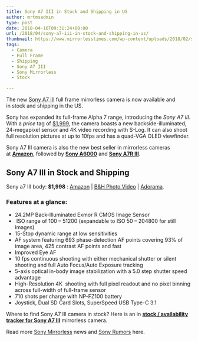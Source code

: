 ```yaml
---
title: Sony A7 III in Stock and Shipping in US
author: mrtmsadmin
type: post
date: 2018-04-16T09:31:24+00:00
url: /2018/04/sony-a7-iii-in-stock-and-shipping-in-us/
thumbnail: https://www.mirrorlesstimes.com/wp-content/uploads/2018/02/sony-a7-iii.jpg
tags:
  - Camera
  - Full Frame
  - Shipping
  - Sony A7 III
  - Sony Mirrorless
  - Stock

---
```

The new <a href="https://www.mirrorlesstimes.com/tags/sony-a7-iii/" target="_blank" rel="noopener">Sony A7 III</a> full frame mirrorless camera is now available and in stock and shipping in the US.

Sony has expanded its full-frame Alpha 7 range, introducing the _Sony A7 III_. With a _price_ tag of <a href="https://www.amazon.com/dp/B07B43WPVK/?tag=daicamnew-20" data-amzn-asin="B07B43WPVK">$1,999</a>, the camera boasts a new backside-illuminated, 24-megapixel sensor and 4K video recording with S-Log. It can also shoot full resolution pictures at up to 10fps and has a quad-VGA OLED viewfinder.

Sony A7 III camera is also the new best seller in mirrorless cameras at <a href="https://amzn.to/2GhrHyp" target="_blank" rel="noopener nofollow external noreferrer" data-wpel-link="external"><strong>Amazon</strong></a>, followed by <a href="https://amzn.to/2J0kVPo" target="_blank" rel="noopener nofollow external noreferrer" data-wpel-link="external"><strong>Sony A6000</strong></a> and <a href="https://amzn.to/2GzLkoM" target="_blank" rel="noopener nofollow external noreferrer" data-wpel-link="external"><strong>Sony A7R III</strong></a>.<!--more-->

## Sony A7 III in Stock and Shipping

<p class="p1">
  <span class="s1">Sony a7 III body: <strong>$1,998</strong> :</span> <a href="https://aax-us-east.amazon-adsystem.com/x/c/QvV-KqtMbLmj-zP8hAJ1J0QAAAFh6qtuaAEAAAFKAbLygkw/https://assoc-redirect.amazon.com/g/r/https://www.amazon.com/dp/B07B43WPVK/ref=as_at?creativeASIN=B07B43WPVK&linkCode=w61&imprToken=d5bERJ47YiQAIehFSd6-4A&slotNum=0&tag=daicamnew-20" target="_new" rel="nofollow" data-wpel-link="external" data-amzn-asin="B07B43WPVK">Amazon</a> | <a href="https://www.bhphotovideo.com/c/product/1394217-REG/sony_ilce_7m3_alpha_a7_iii_mirrorless.htmll/BI/20175/KBID/14249" target="_new" rel="nofollow" data-wpel-link="external">B&H Photo Video</a> | <a class="broken_link" href="https://adorama.evyy.net/c/63923/51926/1036?u=https%3A%2F%2Fwww.adorama.com%2Fisoa7m3.html" target="_new" rel="nofollow">Adorama</a>.
</p>

### Features at a glance:

<li style="list-style-type: none;">
  <ul>
    <li>
      24.2MP Back-Illuminated Exmor R CMOS Image Sensor
    </li>
    <li>
       ISO range of 100 – 51200 (expandable to ISO 50 – 204800 for still images)
    </li>
    <li>
      15-Stop dynamic range at low sensitivities
    </li>
    <li>
      AF system featuring 693 phase-detection AF points covering 93% of image area, 425 contrast AF points and fast
    </li>
    <li>
      Improved Eye AF
    </li>
    <li>
      10 fps continuous shooting with either mechanical shutter or silent shooting and full Auto Focus/Auto Exposure tracking
    </li>
    <li>
      5-axis optical in-body image stabilization with a 5.0 step shutter speed advantage
    </li>
    <li>
      High-Resolution 4K  shooting with full pixel readout and no pixel binning across full-width of full-frame sensor
    </li>
    <li>
      710 shots per charge with NP-FZ100 battery
    </li>
    <li>
      Joystick, Dual SD Card Slots, SuperSpeed USB Type-C 3.1
    </li>
  </ul>
</li>

Where to find Sony A7 III camera in stock? Here is an in [**stock / availability tracker for Sony A7 III**][1] mirrorless camera.

Read more <a href="https://www.mirrorlesstimes.com/tags/sony-mirrorless/" target="_blank" rel="noopener">Sony Mirrorless</a> news and <a href="https://www.dailycameranews.com/tag/sony-rumors/" target="_blank" rel="noopener">Sony Rumors</a> here.

 [1]: https://www.dailycameranews.com/2018/03/sony-a7-iii-stock-availability-tracker/